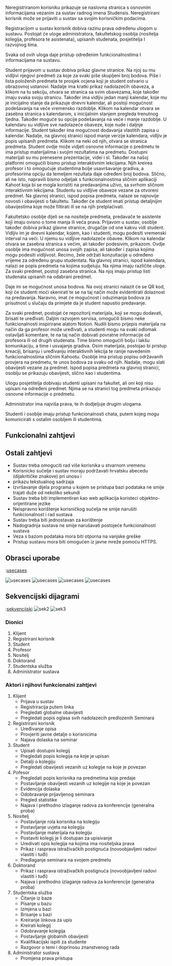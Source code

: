 Neregistriranom korisniku prikazuje se naslovna stranica s osnovnim informacijama vezanim za sustav radnog imena Studensis. Neregistrirani korisnik može se prijaviti u sustav sa svojim korisničkim podacima.

Registracijom u sustav korisnik dobiva razinu prava određenu ulogom u sustavu. Postojat će uloge administratora, fakultetskog osoblja (nositelja kolegija, profesora te asistenata), upisanih studenata, posjetitelja I razvojnog tima.

Svaka od ovih uloga daje pristup određenim funkcionalnostima I informacijama na sustavu.

Student prijavom u sustav dobiva prikaz glavne stranice. Na njoj su mu vidljivi njegovi predmeti za koje za svaki piše skupljeni broj bodova. Piše i lista položenih predmeta te prosjek ocjena koji je student ostvario u obrazovnoj ustanovi. Nadalje ima kratki prikaz nadolazećih obaveza, a klikom na tu sekciju, otvara se stranica sa svim obavezama, koje također imaju svaka svoju stranicu. Također ima vidljiv jedan manji kalendar, koje mu je inicijalno stanje da prikazuje dnevni kalendar, ali postoji mogućnost podešavanja na veće vremensko razdoblje. Klikom na kalendar otvara se zasebna stranica s kalendarom, s inicijalnim stanjem pregleda trenutnog tjedna. Također moguće su opcije podešavanja na veće i manje razdoblje. U kalendaru su vidljive sve nadolazeće obaveze, koje nude i daljnje informacije. Student također ima mogućnost dodavanja vlastitih zapisa u kalendar. Nadalje, na glavnoj stranici ispod manje verzije kalendara, vidljiv je popis upisanih predmeta. Klikom na neki od njih, otvara se stranica predmeta. Student ovdje može vidjeti osnovne informacije o predmetu te ima pristup materijalima i svojim rezultatima na predmetu. Dostupni materijali su mu prenesene prezentacije, videi i sl. Također na našoj platformi omogućili bismo pristup interaktivnim lekcijama. Njih kreirea profesor i to omogućuje studentima bolje usavršavanje gradiva, a profesorima opciju da temeljem rezultata daje određeni broj bodova. Slično, ali ne isto, napravili bismo odjeljak s funkcionalnostima sličnim aplikaciji Kahoot koja bi se mogla koristiti na predavanjima uživo, sa svrhom sličnom interaktivnim lekcijama. Studentu su vidljive obaveze vezane za otvoreni predmet. Na glavnoj stranici, ispod popisa predmeta, nalaze se najnovije novosti i obavijesti o fakultetu. Također će student imati pristup detaljnijim obavijestima koje može filtirati ili se na njih pretplaćivati.

Fakultetsko osoblje dijeli se na nositelje predmeta, predavače te asistente koji imaju ovisno o tome manja ili veća prava. Prijavom u sustav, osoblje također dobiva prikaz glavne stranice, drugačije od one kakvu vidi student. Vidljiv im je dnevni kalendar, kojem, kao i studenti, mogu podesiti vremenski interval na veći. U njemu su vidljive nadolazeće obavee. Klikom na kalendar otvara se zasebna stranica s većim, ali također podesivim, prikazom. Ovdje osoblje ima mogućnost unosa svojih zapisa, ali također i zapisa kojima mogu podesiti vidljivost. Recimo, žele održati konzultacije u određeno vrijeme za određenu grupu studentata. Na glavnoj stranici, ispod kalendara, nalazi se popis predmeta na kojima sudjeluju. Na njima imaju različite uloge. Za svaki predmet, postoji zasebna stranica. Na njoj imaju pristup listi studenata upisanih na odabrani predmet.

Daje im se mogućnost unosa bodova. Na ovoj stranici nalazit će se QR kod, koji će studenti moći skenirati te se na taj način može evidentirati dolaznost na predavanja. Naravno, imat će mogućnost i oduzimanja bodova za prisutnost u slučaju da primjete da je student napustio predavanje.

Za svaki predmet, postojat će repozitorij materijala, koji se mogu dodavati, brisati te uređivati. Daljim razvojem servisa, omogućili bismo neke funkcionalnosti inspirirane alatom Notion. Nudili bismo prijepis materijala na način da ga profesor može uređivati, a studenti mogu na svaki odlomak ostavljati komentare, te na taj način dobivati povratne informacije od profesora ili od drugih studenata. Time bismo omogućili bolju i lakšu komunikaciju, a time i usvajanje gradiva. Osim materijala, postojao bi pristup kreaciji, brisanju i uređivanju interaktivnih lekcija te ranije navedenim funkcionalnostima sličnim Kahootu. Osoblje ima pristup popisu održavanih provjera na predmetu, te unos bodova za svaku od njih. Nadalje, mogu slati obavijesti vezane za predmet. Ispod popisa predmeta na glavnoj stranici, osoblju se prikazuju obavijesti, slično kao i studentima.

Ulogu posjetitelja dobivaju studenti upisani na fakultet, ali oni koji nisu upisani na određeni predmet. Njima se na stranici tog predmeta prikazuju osnovne informacije o predmetu.

Administrator ima najviša prava, te ih dodjeljuje drugim ulogama.

Studenti i osoblje imaju pristup funkcionalnosti chata, putem kojeg mogu komunicirati s ostalim osobljem ili studentima.

## Funkcionalni zahtjevi

## Ostali zahtjevi

- Sustav treba omoguciti rad više korisnika u stvarnom vremenu
- Korisnicko sučelje i sustav moraju podržavati hrvatsku abecedu (dijakritičke znakove) pri unosu i
- prikazu tekstualnog sadrzaja
- Izvršavanje dijela programa u kojem se pristupa bazi podataka ne smije trajati duže od nekoliko sekundi
- Sustav treba biti implementiran kao web aplikacija koristeci objektno-orijentirane jezike
- Neispravno korištenje korisničkog sučelja ne smije narušiti funkcionalnost i rad sustava
- Sustav treba biti jednostavan za korištenje
- Nadogradnja sustava ne smije narušavati postojeće funkcionalnosti sustava
- Veza s bazom podataka mora biti otporna na vanjske greške
- Pristup sustavu mora biti omogućen iz javne mreže pomoću HTTPS.

## Obrasci uporabe

:[usecases](../diagrams/UMLUseCase/useCaseList.md)

![usecases](./diagrams/UMLUseCase/Kolegiji.png)
![usecases](./diagrams/UMLUseCase/Korisnici.png)
![usecases](./diagrams/UMLUseCase/Obavijesti.png)
![usecases](./diagrams/UMLUseCase/Seminari.png)

## Sekvencijski dijagrami

:[sekvencijski](../diagrams/UMLSequence/loginSequence.pu)
![sek2](./diagrams/UMLSequence/Registracija.png)
![sek3](./diagrams/UMLSequence/Seminar_i_predlaganje.png)

### Dionici

1. Klijent
2. Registrirani korisnik
3. Student
4. Profesor
5. Nositelj
6. Doktorand
7. Studentska služba
8. Administrator sustava

### Aktori i njihovi funkcionalni zahtjevi

1. Klijent
   - Prijava u sustav
   - Registriracija putem linka
   - Pregledati globalne obavijesti
   - Pregledati popis oglasa svih nadolazecih predlozenih Seminara
2. Registrirani korisnik
   - Uređivanje opisa
   - Provjeriti javne detalje o korisnicima
   - Najava dolaska na seminar
3. Student
   - Upisati dostupni kolegij
   - Pregledati popis kolegija na koje je upisan
   - Detalji o kolegiju
   - Pregledati obavijesti vezanih uz kolegije na koje je povezan
4. Pofesor
   - Pregledati popis korisnika na predmetima koje predaje
   - Postavljanje obavijesti vezanih uz kolegije na koje je povezan
   - Evidencija dolaska
   - Odobravanje prijavljenog seminara
   - Pregled statistike
   - Najava i prethodno izlaganje radova za konferencije (generalna proba)
5. Nositelj
   - Postavljanje rola korisnika na kolegiju
   - Postavljanje uvjeta na kolegiju
   - Postavljanje materijala na kolegiju
   - Postaviti kolegij je li dostupan za upisivanje
   - Uredivati opis kolegija na kojima ima nositeljska prava
   - Prikaz i rasprava istraživačkih postignuća (novoobjavljeni radovi vlastiti i tuđi)
   - Predlaganje seminara na svojem predmetu
6. Doktorand
   - Prikaz i rasprava istraživačkih postignuća (novoobjavljeni radovi vlastiti i tuđi)
   - Najava i prethodno izlaganje radova za konferencije (generalna proba)
7. Studentska služba
   - Čitanje iz baze
   - Pisanje u bazu
   - Izmjena u bazi
   - Brisanje u bazi
   - Kreiranje linkova za upis
   - Kreirati kolegij
   - Odobravanje kolegija
   - Postavljanje globalnih obavijesti
   - Kvalifikacijski ispiti za studente
   - Razgovor o temi i doprinosu znanstvenog rada
8. Administrator sustava
   - Promjena prava pristupa
